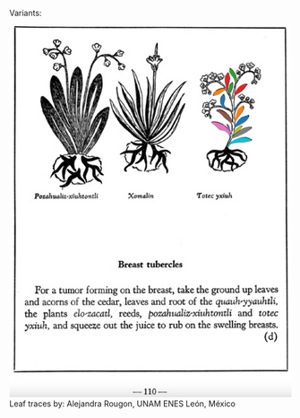 Variants:   

![A_ID188_p110_03_Totec-yxiuh.png](assets/A_ID188_p110_03_Totec-yxiuh.png)  
Leaf traces by: Alejandra Rougon, UNAM ENES León, México  
